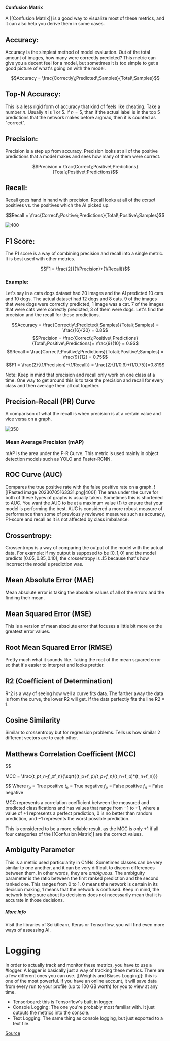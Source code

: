 #### Confusion Matrix
A [[Confusion Matrix]] is a good way to visualize most of these metrics, and it can also help you derive them in some cases.

## Accuracy:
Accuracy is the simplest method of model evaluation. Out of the total amount of images, how many were correctly predicted? This metric can give you a decent feel for a model, but sometimes it is too simple to get a good picture of what's going on with the model.

$$Accuracy = \frac{Correctly\;Predicted\;Samples}{Total\;Samples}$$

## Top-N Accuracy:
This is a less rigid form of accuracy that kind of feels like cheating. Take a number $n$. Usually $n$ is 1 or 5. If $n=5$, than if the actual label is in the top 5 predictions that the network makes before argmax, then it is counted as "correct". 

## Precision:
Precision is a step up from accuracy. Precision looks at all of the positive predictions that a model makes and sees how many of them were correct.

$$Precision = \frac{Correct\;Positive\;Predictions}{Total\;Positive\;Predictions}$$

## Recall:
Recall goes hand in hand with precision. Recall looks at all of the _actual_ positives vs. the positives which the AI picked up.

$$Recall = \frac{Correct\;Positive\;Predictions}{Total\;Positive\;Samples}$$

![400](https://external-content.duckduckgo.com/iu/?u=https%3A%2F%2Fupload.wikimedia.org%2Fwikipedia%2Fcommons%2Fthumb%2F2%2F26%2FPrecisionrecall.svg%2F700px-Precisionrecall.svg.png&f=1&nofb=1&ipt=f450866a03cc49cf82a9826ae17b6dc81421070e5b4730af7cd3480d5f91c76b&ipo=images)

## F1 Score:
The F1 score is a way of combining precision and recall into a single metric. It is best used with other metrics.

$$F1 = \frac{2}{(1/Precision)+(1/Recall)}$$

### Example:
Let's say in a cats dogs dataset had 20 images and the AI predicted 10 cats and 10 dogs. The actual dataset had 12 dogs and 8 cats.  9 of the images that were dogs were correctly predicted, 1 image was a cat. 7 of the images that were cats were correctly predicted, 3 of them were dogs. Let's find the precision and the recall for these predictions.

$$Accuracy = \frac{Correctly\;Predicted\;Samples}{Total\;Samples} = \frac{16}{20} = 0.8$$
$$Precision = \frac{Correct\;Positive\;Predictions}{Total\;Positive\;Predictions}= \frac{9}{10} = 0.9$$
$$Recall = \frac{Correct\;Positive\;Predictions}{Total\;Positive\;Samples} = \frac{9}{12} = 0.75$$
$$F1 = \frac{2}{(1/Precision)+(1/Recall)} = \frac{2}{(1/0.9)+(1/0.75)}=0.81$$

Note: Keep in mind that precision and recall only work on one class at a time. One way to get around this is to take the precision and recall for every class and then average them all out together.

## Precision-Recall (PR) Curve
A comparison of what the recall is when precision is at a certain value and vice versa on a graph.

![350](https://external-content.duckduckgo.com/iu/?u=https%3A%2F%2Fuser-images.githubusercontent.com%2F26833433%2F76019078-0a79fb00-5ed6-11ea-8b5b-5697bbbd7e7e.png&f=1&nofb=1&ipt=7b17f02d7cd87ef839e58c4c8ecaf27b77f3726628b9c5c981952a2ae726c84c&ipo=images)

### Mean Average Precision (mAP)
mAP is the area under the P-R Curve. This metric is used mainly in object detection models such as YOLO and Faster-RCNN.
## ROC Curve (AUC)
Compares the true positive rate with the false positive rate on a graph.
![[Pasted image 20230705163331.png|400]]
The area under the curve for both of these types of graphs is usually taken. Sometimes this is shortened to AUC. You want the AUC to be at a maximum value (1) to ensure that your model is performing the best. AUC is considered a more robust measure of performance than some of previously reviewed measures such as accuracy, F1-score and recall as it is not affected by class imbalance.

## Crossentropy:
Crossentropy is a way of comparing the output of the model with the actual data. For example: if my output is supposed to be $[ 0, 1, 0 ]$ and the model predicts $[0.05, 0.85, 0.10]$, the crossentropy is .15 because that's how incorrect the model's prediction was.

## Mean Absolute Error (MAE)
Mean absolute error is taking the absolute values of all of the errors and the finding their mean.

## Mean Squared Error (MSE)
This is a version of mean absolute error that focuses a little bit more on the greatest error values.

## Root Mean Squared Error (RMSE)
Pretty much what it sounds like. Taking the root of the mean squared error so that it's easier to interpret and looks prettier.

## R2 (Coefficient of Determination)
R^2 is a way of seeing how well a curve fits data. The farther away the data is from the curve, the lower R2 will get. If the data perfectly fits the line R2 = 1. 

## Cosine Similarity
Similar to crossentropy but for regression problems. Tells us how similar 2 different vectors are to each other.

## Matthews Correlation Coefficient (MCC)

$$ 

MCC = \frac{t_p*t_n-f_p*f_n}{\sqrt{(t_p+f_p)*(t_p+f_n)*(t_n+f_p)*(t_n+f_n)}}

$$
Where $t_p$ = True positive
$t_n$ = True negative
$f_p$ = False positive
$f_n$ = False negative

MCC represents a correlation coefficient between the measured and predicted classifications and has values that range from −1 to +1, where a value of +1 represents a perfect prediction, 0 is no better than random prediction, and −1 represents the worst possible prediction.

This is considered to be a more reliable result, as the MCC is only +1 if all four categories of the [[Confusion Matrix]] are the correct values.

## Ambiguity Parameter
This is a metric used particularity in CNNs. Sometimes classes can be very similar to one another, and it can be very difficult to discern differences between them. In other words, they are *ambiguous*. The ambiguity parameter is the ratio between the first ranked prediction and the second ranked one. This ranges from 0 to 1. 0 means the network is certain in its decision making, 1 means that the network is confused. Keep in mind, the network being sure about its decisions does not necessarily mean that it is accurate in those decisions.

##### More Info
Visit the libraries of Scikitlearn, Keras or Tensorflow, you will find even more ways of assessing AI.

# Logging
In order to actually track and monitor these metrics, you have to use a #logger. A logger is basically just a way of tracking these metrics. There are a few different ones you can use.
[[Weights and Biases Logging]]: this is one of the most powerful. If you have an online account, it will save data from every run to your profile (up to 100 GB worth) for you to view at any time.
- Tensorboard: this is Tensorflow's built in logger.
- Console Logging: The one you're probably most familiar with. It just outputs the metrics into the console.
- Text Logging: The same thing as console logging, but just exported to a text file.

[Source](https://www.youtube.com/watch?v=LbX4X71-TFI)
